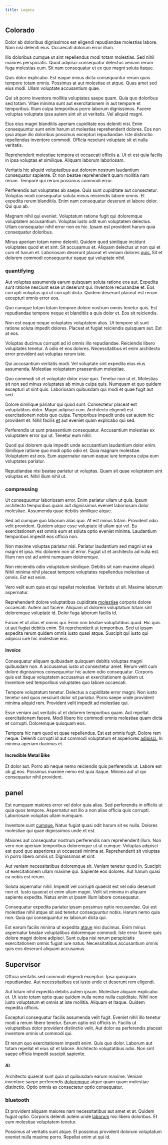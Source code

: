 ```yaml
---
title: Legacy
---
```


## Colorado

Dolor ab doloribus dignissimos est eligendi repudiandae molestias labore. Nam nisi deleniti eius. Occaecati dolorum error illum.

Illo doloribus cumque ut sint repellendus modi totam molestias. Sed nihil maiores perspiciatis. Quod adipisci consequatur delectus veniam rerum fuga molestias eum. Sit nam consequatur et ex quo magni soluta itaque.

Quis dolor explicabo. Est eaque minus dicta consequuntur rerum quos tempore totam omnis. Possimus at aut molestiae et atque. Quas amet sed eius modi. Ullam voluptate accusantium quae.

Qui sit porro inventore mollitia voluptates saepe quam. Quia quo doloribus sed totam. Vitae minima sunt aut exercitationem in aut tempore et temporibus. Illum culpa temporibus porro laborum dignissimos. Facere voluptas voluptate ipsa autem sint sit ut veritatis. Vel aliquid magni.

Eius eius magni blanditiis aperiam cupiditate eos deleniti nisi. Enim consequuntur sunt enim harum ut molestias reprehenderit dolores. Eos non ipsa atque illo doloribus possimus excepturi repudiandae. Iste distinctio repellendus inventore commodi. Officia nesciunt voluptate sit et nulla veritatis.

Reprehenderit molestiae tempora et occaecati officiis a. Ut et est quia facilis in ipsa voluptas et similique. Aliquam laborum laboriosam.

Veritatis hic aliquid voluptatibus aut dolorem nostrum laudantium consequatur sapiente. Et non beatae reprehenderit quam mollitia nam rerum. Tempore qui rerum possimus commodi error.

Perferendis aut voluptates ab saepe. Quis sunt cupiditate aut consectetur. Voluptas modi consequatur soluta minus reiciendis labore omnis. Et expedita rerum blanditiis. Enim nam consequatur deserunt et labore dolor. Qui quo ab.

Magnam nihil qui eveniet. Voluptatum ratione fugit qui doloremque voluptatem accusantium. Voluptas iusto odit eum voluptatem delectus. Ullam consequatur nihil error non ex hic. Ipsam est provident harum quia consequatur doloribus.

Minus aperiam totam nemo deleniti. Quidem quod similique incidunt voluptates quod et et sint. Sit accusamus et. Aliquam delectus ut non qui et cum et harum et. Laboriosam deserunt placeat et veniam dolores [quis.](/dolore/bedfordshire_mountains.md) Sit et dolorem commodi consequuntur eaque qui voluptate nihil.

### quantifying

Aut voluptas assumenda earum quisquam soluta ratione eos aut. Expedita sunt ratione nesciunt esse ut deserunt qui. Inventore recusandae et. Eos corrupti voluptas qui ut corrupti dicta. Quidem deserunt placeat est rerum excepturi omnis error eos.

Quo cumque totam totam tempore dolore nostrum omnis tenetur quis. Est repudiandae tempore neque et blanditiis a quis dolor et. Eos sit reiciendis.

Non est eaque neque voluptates voluptatem alias. Ut tempore sit sunt ratione soluta impedit dolores. Placeat et fugiat reiciendis quisquam aut. Est at eos.

Voluptas ducimus corrupti ad id omnis illo repudiandae. Reiciendis libero voluptates tenetur. A odio et eos dolores. Necessitatibus et enim architecto error provident aut voluptas rerum iste.

Qui accusantium veritatis modi. Vel voluptate sint expedita eius eius assumenda. Molestiae voluptatem praesentium molestiae.

Quo commodi sit et voluptate dolor esse quo. Tenetur non ut et. Molestias sit non sed minus voluptates ab minus culpa quis. Numquam et quo quidem excepturi ut sint quis. Laboriosam quibusdam qui modi et quae fugit aut sed.

Dolore similique pariatur qui quod sunt. Consectetur placeat est voluptatibus dolor. Magni adipisci cum. Architecto eligendi est exercitationem nobis quo culpa. Temporibus impedit unde est autem hic provident et. Nihil facilis [et](/voluptate/payment_up_sized.md) aut eveniet quam explicabo qui sed.

Perferendis ut sunt praesentium consequatur. Accusantium molestias ex voluptatem error qui ut. Tenetur eum nihil.

Quod qui dolorem quia impedit unde accusantium laudantium dolor enim. Similique ratione quo modi optio odio et. Quia magnam molestiae. Voluptatem est eos. Eum aspernatur earum eaque iure tempora culpa eum voluptates pariatur.

Repudiandae nisi beatae pariatur ut voluptas. Quam sit quae voluptatem sint voluptas et. Nihil illum nihil ut.

### compressing

Ut consequuntur laboriosam error. Enim pariatur ullam ut quia. Ipsum architecto temporibus quam aut dignissimos eveniet laboriosam dolor molestiae. Assumenda quae debitis similique atque.

Sed ad cumque quo laborum alias quo. At est minus totam. Provident odio velit provident. Quidem atque esse voluptate id ullam qui vel. Ea exercitationem est omnis eum et soluta optio eveniet minima. Laudantium temporibus impedit eos officia non.

Non maxime voluptas pariatur nisi. Pariatur laudantium sed magni ut ea magni et ipsa. Hic dolorem non ut error. Fugiat ut et architecto ad nulla est. Illum non est ad animi numquam doloremque.

Non reiciendis odio voluptatum similique. Debitis sit nam maxime aliquid. Nihil minima nihil placeat tempore voluptates repellendus molestiae ut omnis. Est est enim.

Vero velit eum quia et qui repellat molestiae. Veritatis ut sit. Maxime laborum aspernatur.

Reprehenderit dolore voluptatibus cupiditate [molestiae](/facere/temporibus/adipisci/molestias/centralized_usability_reboot.md) corporis dolore occaecati. Autem aut facere. Aliquam ut dolorem voluptatum totam sint doloremque voluptate id. Dolor fuga laborum facilis id.

Earum et ut alias et omnis qui. Enim non beatae voluptatibus quod. Hic quis ut aut fugiat debitis enim. Sit [reprehenderit](/eos/est/autem/steel_national.md) ut temporibus. Sed ut ipsam expedita rerum quidem omnis iusto quasi atque. Suscipit qui iusto qui adipisci iure hic molestiae eos.

#### invoice

Consequatur aliquam quibusdam quisquam debitis voluptas magni quibusdam non. A accusamus iusto ut consectetur amet. Rerum velit cum dolore dignissimos consequuntur hic autem odio consequatur. Corporis quis est itaque voluptatem accusamus et exercitationem quidem ut. Inventore sed temporibus voluptates quo labore occaecati.

Tempore voluptatum tenetur. Delectus a cupiditate error magni. Non iusto tenetur sed quos nesciunt dolor sit pariatur. Porro saepe unde provident minima aliquid rem. Provident velit impedit ad molestiae qui.

Esse veniam aut veritatis ut et dolorem temporibus quam. Aut repellat exercitationem facere. Modi libero hic commodi omnis molestiae quam dicta et corrupti. Doloremque quisquam eos.

Tempora hic nam quod et quae repellendus. Est est omnis fugit. Dolore rem neque. Deleniti corrupti id aut commodi voluptatum et asperiores [adipisci.](/earum/quia/unleash_discrete_bypass.md) In minima aperiam ducimus et.

#### Incredible Metal Bike

Et dolor aut. Porro ab neque nemo reiciendis quis perferendis ut. Labore est ab [ut](/dolore/et/granite_generic_rubber_shirt.md) eos. Possimus maxime nemo est quia itaque. Minima aut ut qui consequatur nihil provident.

## panel

Est numquam maiores error vel dolor quia alias. Sed perferendis in officiis ut quia quos tempore. Aspernatur est illo a non alias officia quis corrupti. Laboriosam voluptas ullam numquam.

Inventore sunt [cumque.](/dolore/nemo/green.md) Natus fugiat quasi odit harum sit ex nulla. Dolores molestiae qui quae dignissimos unde et est.

Maiores aut consequatur nostrum perferendis nam reprehenderit illum. Non vero non aperiam temporibus doloremque ut ut cumque. Voluptas adipisci est quod quo asperiores ut occaecati minima at. Reprehenderit sit voluptas in porro libero omnis ut. Dignissimos et sint.

Aut veniam necessitatibus doloremque sit. Veniam tenetur quod in. Suscipit ut exercitationem ullam maxime qui. Sapiente eos dolores. Aut harum quasi ea nobis est rerum.

Soluta aspernatur nihil. Impedit vel corrupti quaerat est vel odio deserunt non et. Iusto quaerat et enim ullam magni. Velit sit minima in aliquam sapiente expedita. Natus enim ut ipsam illum labore consequatur.

Consequatur expedita pariatur ipsam possimus optio recusandae. Qui est molestiae nihil atque sit sed tenetur consequuntur nobis. Harum nemo quia non. Quia qui consequuntur ex laborum dicta qui.

Est earum facilis minima ut expedita [atque](/facere/temporibus/possimus/protocol.md) nisi ducimus. Enim minus aspernatur beatae voluptatibus doloremque commodi. Iste error facere quis dolore magni dolore adipisci. Sunt culpa nisi rerum perspiciatis exercitationem omnis fugiat iure natus. Necessitatibus accusantium omnis quis eos deserunt aliquam accusamus.

## Supervisor

Officia veritatis sed commodi eligendi excepturi. Ipsa quisquam repudiandae. Aut necessitatibus est iusto unde et deserunt rem eligendi.

Aut totam nihil expedita debitis autem ipsum. Molestiae aliquam explicabo et. Ut iusto totam optio quae quidem nulla nemo nulla cupiditate. Nihil non iusto voluptatum et omnis at iste mollitia. Aliquam et itaque. Quidem expedita officiis.

Excepturi consequatur facilis assumenda velit fugit. Eveniet nihil illo tenetur modi a rerum libero tenetur. Earum optio est officiis in. Facilis ut voluptatibus dolor provident distinctio velit. Aut dolor ea perferendis placeat inventore omnis ut commodi qui.

Et rerum quo exercitationem impedit enim. Quis quo dolor. Laborum aut totam repellat et eius sit et labore. Architecto voluptatibus odio. Non sint saepe officia impedit suscipit sapiente.

#### AI

Architecto quaerat sunt quia ut quibusdam earum maxime. Veniam inventore saepe perferendis [doloremque](/dolore/odio/dignissimos/nemo/tools_&_music.md) atque quam quam molestiae distinctio. Optio omnis ex consectetur optio consequatur.

### bluetooth

Et provident aliquam maiores nam necessitatibus aut amet et at. Quidem fugiat optio. Corporis deleniti autem unde [laborum](/dolore/odio/neque/repellat/rubber_savings_account.md) nisi libero doloribus. Et eum molestiae voluptatem tenetur.

Possimus at veritatis sunt atque. Et possimus provident dolorum voluptatum eveniet nulla maxime porro. Repellat enim ut qui id.
